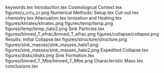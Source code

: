keywords.tex
Introduction.tex
Cosmological Context.tex
figures/u_cr/u_cr.png
Numerical Methods: Setup.tex
Cut-out.tex
chemistry.tex
Attenuation.tex
Ionisation and Heating.tex
figures/khrates/khrates.png
figures/temp/temp.png
figures/temp/temp_halo2.png
Sink Particles.tex
figures/binned_T_efrac/binned_T_efrac.png
figures/collapse/collapse.png
Results: Initial Collapse.tex
figures/structure/structure.png
figures/sink_masses/sink_masses_halo1.png
figures/sink_masses/sink_masses_halo2.png
Expedited Collapse.tex
figures/disks/disks.png
Sink Formation.tex
figures/binned_T_Mbe/binned_T_Mbe.png
Characteristic Mass.tex
conclusions.tex